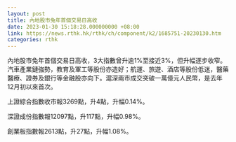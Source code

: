 ```yaml
---
layout: post
title: 內地股市兔年首個交易日高收
date: 2023-01-30 15:18:28.000000000 +08:00
link: https://news.rthk.hk/rthk/ch/component/k2/1685751-20230130.htm
categories: rthk
---
```


內地股市兔年首個交易日高收，3大指數曾升逾1%至接近3%，但升幅逐步收窄。汽車產業鏈強勢，教育及軍工等股份亦造好；航運、旅遊、酒店等股份低迷，醫藥醫療、證券及銀行等金融股亦向下。滬深兩市成交突破一萬億元人民幣，是去年12月初以來首次。

上證綜合指數收市報3269點，升4點，升幅0.14%。

深證成份指數報12097點，升117點，升幅0.98%。

創業板指數報2613點，升27點，升幅1.08%。
